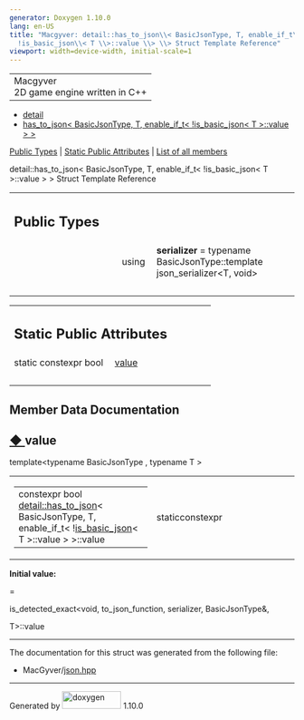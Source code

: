 ```yaml
---
generator: Doxygen 1.10.0
lang: en-US
title: "Macgyver: detail::has_to_json\\< BasicJsonType, T, enable_if_t\\<
  !is_basic_json\\< T \\>::value \\> \\> Struct Template Reference"
viewport: width=device-width, initial-scale=1
---
```


<div id="top">

<div id="titlearea">

<table data-cellspacing="0" data-cellpadding="0">
<colgroup>
<col style="width: 100%" />
</colgroup>
<tbody>
<tr id="projectrow" class="odd">
<td id="projectalign"><div id="projectname">
Macgyver
</div>
<div id="projectbrief">
2D game engine written in C++
</div></td>
</tr>
</tbody>
</table>

</div>

<div id="main-nav">

</div>

<div id="nav-path" class="navpath">

- <a href="namespacedetail.html" class="el">detail</a>
- <a
  href="structdetail_1_1has__to__json_3_01_basic_json_type_00_01_t_00_01enable__if__t_3_01_9is__basic__j28a68f7ad118503a2d1e9663db2d9323.html"
  class="el">has_to_json&lt; BasicJsonType, T, enable_if_t&lt;
  !is_basic_json&lt; T &gt;::value &gt; &gt;</a>

</div>

</div>

<div class="header">

<div class="summary">

[Public Types](#pub-types) \| [Static Public
Attributes](#pub-static-attribs) \| [List of all
members](structdetail_1_1has__to__json_3_01_basic_json_type_00_01_t_00_01enable__if__t_3_01_9is__basic__j503889e5c318926621b30ae5ed02bfe4.html)

</div>

<div class="headertitle">

<div class="title">

detail::has_to_json\< BasicJsonType, T, enable_if_t\< !is_basic_json\< T
\>::value \> \> Struct Template Reference

</div>

</div>

</div>

<div class="contents">

<table class="memberdecls">
<colgroup>
<col style="width: 50%" />
<col style="width: 50%" />
</colgroup>
<tbody>
<tr class="odd heading">
<td colspan="2"><h2 id="public-types" class="groupheader"><span
id="pub-types"></span> Public Types</h2></td>
</tr>
<tr id="r_a883483f80299ff65db2469aa18b2cf78"
class="even memitem:a883483f80299ff65db2469aa18b2cf78">
<td class="memItemLeft" style="text-align: right;"
data-valign="top"><span id="a883483f80299ff65db2469aa18b2cf78"></span>
using </td>
<td class="memItemRight"
data-valign="bottom"><strong>serializer</strong> = typename
BasicJsonType::template json_serializer&lt;T, void&gt;</td>
</tr>
<tr class="odd separator:a883483f80299ff65db2469aa18b2cf78">
<td colspan="2" class="memSeparator"> </td>
</tr>
</tbody>
</table>

<table class="memberdecls">
<colgroup>
<col style="width: 50%" />
<col style="width: 50%" />
</colgroup>
<tbody>
<tr class="odd heading">
<td colspan="2"><h2 id="static-public-attributes"
class="groupheader"><span id="pub-static-attribs"></span> Static Public
Attributes</h2></td>
</tr>
<tr id="r_a0a2a0792ca848369103c40abb600d941"
class="even memitem:a0a2a0792ca848369103c40abb600d941">
<td class="memItemLeft" style="text-align: right;"
data-valign="top">static constexpr bool </td>
<td class="memItemRight" data-valign="bottom"><a
href="#a0a2a0792ca848369103c40abb600d941" class="el">value</a></td>
</tr>
<tr class="odd separator:a0a2a0792ca848369103c40abb600d941">
<td colspan="2" class="memSeparator"> </td>
</tr>
</tbody>
</table>

## Member Data Documentation

<span id="a0a2a0792ca848369103c40abb600d941"></span>

## <span class="permalink">[◆ ](#a0a2a0792ca848369103c40abb600d941)</span>value

<div class="memitem">

<div class="memproto">

<div class="memtemplate">

template\<typename BasicJsonType , typename T \>

</div>

<table class="mlabels">
<colgroup>
<col style="width: 50%" />
<col style="width: 50%" />
</colgroup>
<tbody>
<tr class="odd">
<td class="mlabels-left"><table class="memname">
<tbody>
<tr class="odd">
<td class="memname">constexpr bool <a
href="structdetail_1_1has__to__json.html"
class="el">detail::has_to_json</a>&lt; BasicJsonType, T, enable_if_t&lt;
!<a href="structdetail_1_1is__basic__json.html"
class="el">is_basic_json</a>&lt; T &gt;::value &gt; &gt;::value</td>
</tr>
</tbody>
</table></td>
<td class="mlabels-right"><span class="mlabels"><span
class="mlabel">static</span><span
class="mlabel">constexpr</span></span></td>
</tr>
</tbody>
</table>

</div>

<div class="memdoc">

**Initial value:**

<div class="fragment">

<div class="line">

=

</div>

<div class="line">

is_detected_exact\<void, to_json_function, serializer, BasicJsonType&,

</div>

<div class="line">

T\>::value

</div>

</div>

</div>

</div>

------------------------------------------------------------------------

The documentation for this struct was generated from the following file:

- MacGyver/<a href="json_8hpp_source.html" class="el">json.hpp</a>

</div>

------------------------------------------------------------------------

<span class="small">Generated
by [<img src="doxygen.svg" class="footer" width="104" height="31"
alt="doxygen" />](https://www.doxygen.org/index.html) 1.10.0</span>
